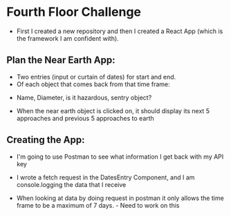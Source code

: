 # Fourth Floor Challenge

- First I created a new repository and then I created a React App (which is the framework I am confident with).

## Plan the Near Earth App:

- Two entries (input or curtain of dates) for start and end.
- Of each object that comes back from that time frame:

* Name, Diameter, is it hazardous, sentry object?

- When the near earth object is clicked on, it should display its next 5 approaches and previous 5 approaches to earth

## Creating the App:

- I'm going to use Postman to see what information I get back with my API key

- I wrote a fetch request in the DatesEntry Component, and I am console.logging the data that I receive

- When looking at data by doing request in postman it only allows the time frame to be a maximum of 7 days. - Need to work on this
